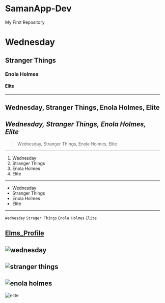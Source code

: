 # SamanApp-Dev
My First Repository
# Wednesday
## Stranger Things
### Enola Holmes
#### Elite
----
**Wednesday,**
**Stranger Things,**
**Enola Holmes,**
**Elite**
----
*Wednesday,*
*Stranger Things,*
*Enola Holmes,*
*Elite*
----
> Wednesday,
> Stranger Things,
> Enola Holmes,
> Elite
----
1. Wednesday
2. Stranger Things
3. Enola Holmes
4. Elite
----
- Wednesday
- Stranger Things
- Enola Holmes
- Elite
----
`Wednesday`
`Strager Things`
`Enola Holmes`
`Elite`


[Elms_Profile](https://elms.sti.edu/account)
----
![wednesday](https://user-images.githubusercontent.com/102716561/205481963-14a1d579-8a48-461c-855d-d36d39892f74.png)
----
![stranger things](https://user-images.githubusercontent.com/102716561/205482074-6a79e696-1974-4126-aea1-49e05b23dd79.jpg)
----
![enola holmes](https://user-images.githubusercontent.com/102716561/205482820-8a15fba0-c87d-4aac-b72c-68ff05b7f94b.jpg)
----
![elite](https://user-images.githubusercontent.com/102716561/205483125-396b7356-0aaf-4abb-94b2-2202b9dfebef.png)


